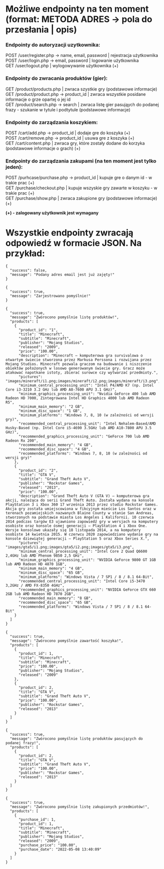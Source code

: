 # Możliwe endpointy na ten moment (format: METODA ADRES -> pola do przesłania | opis)
### Endpointy do autoryzacji uzytkownika:
POST /user/register.php -> name, email, password | rejestracja użytkownika  
POST /user/login.php -> email, password | logowanie użytkownika  
GET /user/logout.php | wylogowywanie użytkownika (+)  

### Endpointy do zwracania produktów (gier):
GET /product/products.php | zwraca szystkie gry (podstawowe informacje)  
GET /product/product.php -> product_id | zwraca wszystkie posidane informacje o grze opartej o jej id  
GET /product/search.php -> search | zwraca listę gier pasująych do podanej frazy - szukanie w tytule i podtytule (podstawowe informacje)  

### Endpointy do zarządzania koszykiem:
POST /cart/add.php -> product_id | dodaje gre do koszyka (+)  
POST /cart/remove.php -> product_id | usuwa gre z koszyka (+)  
GET /cart/content.php | zwraca gry, które zostały dodane do korzyka (podstawowe informacje o grach) (+)  

### Endpointy do zarządzania zakupami (na ten moment jest tylko jeden):
POST /purhcase/purchase.php -> product_id | kupuje gre o danym id - w trakie prac (+)  
GET /purchase/checkout.php | kupuje wszyskie gry zawarte w koszyku - w trakie prac (+)  
GET /purchase/show.php | zwraca zakupione gry (podstawowe informacje) (+)  

**(+) - zalogowany użytkownik jest wymagany**

# Wszystkie endpointy zwracają odpowiedź w formacie JSON. Na przykład:  
```
{
  "success": false,
  "message": "Podany adres email jest już zajęty!"
}
```
```
{
  "success": true,
  "message": "Zarjestrowano pomyślnie!"
}
```
```
{
  "success": true,
  "message": "Zwórocono pomyślnie listę produktów!",
  "products": [
    {
      "product_id": "1",
      "title": "Minecraft",
      "subtitle": "Minecraft",
      "publisher": "Mojang Studios",
      "released": "2009",
      "price": "100.00",
      "description": "Minecraft – komputerowa gra survivalowa o otwartym świecie stworzona przez Markusa Perssona i rozwijana przez Mojang Studios. Minecraft pozwala graczom na budowanie i niszczenie obiektów położonych w losowo generowanym świecie gry. Gracz może atakować napotkane istoty, zbierać surowce czy wytwarzać przedmioty.",
      "pictures": "images/mineraft/i1.png;images/mineraft/i2.png;images/mineraft/i3.png",
      "minimum_central_processing_unit": "Intel P4/AMD K7 (np. Intel Core i3-3210 3.2 GHz lub AMD A8-7600 APU 3.1 GHz)",
      "minimum_graphics_processing_unit": "Nvidia GeForce 400 lub AMD Radeon HD 7000, Zintegrowana Intel HD Graphics 4000 lub AMD Radeon R5",
      "minimum_main_memory": "2 GB",
      "minimum_disc_space": "1 GB",
      "minimum_platforms": "Windows 7, 8, 10 (w zależności od wersji gry)",
      "recommended_central_processing_unit": "Intel Nehalem-Based/AMD Husky-Based (np. Intel Core i5-4690 3.5GHz lub AMD A10-7800 APU 3.5 GHz)",
      "recommended_graphics_processing_unit": "GeForce 700 lub AMD Radeon Rx 200",
      "recommended_main_memory": "4 GB",
      "recommended_disc_space": "4 GB",
      "recommended_platforms": "Windows 7, 8, 10 (w zależności od wersji gry)"
    },
    {
      "product_id": "2",
      "title": "GTA V",
      "subtitle": "Grand Theft Auto V",
      "publisher": "Rockstar Games",
      "released": "2013",
      "price": "100.00",
      "description": "Grand Theft Auto V (GTA V) – komputerowa gra akcji, należąca do serii Grand Theft Auto. Została wydana na konsole PlayStation 3 i Xbox 360 17 września 2013 przez studio Rockstar Games. Akcja gry została umiejscowiona w fikcyjnym mieście Los Santos oraz w terenach pozamiejskich nazwanych Blaine County w stanie San Andreas, stworzonych na podstawie miasta Los Angeles i Kalifornii. 10 czerwca 2014 podczas targów E3 ujawniono zapowiedź gry w wersjach na komputery osobiste oraz konsole ósmej generacji – PlayStation 4 i Xbox One. Wersje konsolowe ukazały się 18 listopada 2014, a na komputery osobiste 14 kwietnia 2015. W czerwcu 2020 zapowiedziano wydanie gry na konsole dziewiątej generacji – PlayStation 5 oraz Xbox Series X.",
      "pictures": "images/gta5/i1.png;images/gta5/i2.png;images/gta5/i3.png",
      "minimum_central_processing_unit": "Intel Core 2 Quad Q6600 2,4GHz lub AMD Phenom 9850 2,5 GHz",
      "minimum_graphics_processing_unit": "NVIDIA GeForce 9800 GT 1GB lub AMD Radeon HD 4870 1GB",
      "minimum_main_memory": "4 GB",
      "minimum_disc_space": "65 GB",
      "minimum_platforms": "Windows Vista / 7 SP1 / 8 / 8.1 64-Bit",
      "recommended_central_processing_unit": "Intel Core i5-3470 3,2GHz / AMD FX-8350 4GHz",
      "recommended_graphics_processing_unit": "NVIDIA GeForce GTX 660 2GB lub AMD Radeon HD 7870 2GB",
      "recommended_main_memory": "8 GB",
      "recommended_disc_space": "65 GB",
      "recommended_platforms": "Windows Vista / 7 SP1 / 8 / 8.1 64-Bit"
    }
  ]
}
```
```
{
  "success": true,
  "message": "Zwórocono pomyślnie zawartość koszyka!",
  "products": [
    {
      "product_id": 1,
      "title": "Minecraft",
      "subtitle": "Minecraft",
      "price": "100.00",
      "publisher": "Mojang Studios",
      "released": "2009"
    },
    {
      "product_id": 2,
      "title": "GTA V",
      "subtitle": "Grand Theft Auto V",
      "price": "100.00",
      "publisher": "Rockstar Games",
      "released": "2013"
    }
  ]
}
```
```
{
  "success": true,
  "message": "Zwórocono pomyślnie listę produktów pasujących do podanej frazy!",
  "products": [
    {
      "product_id": 2,
      "title": "GTA V",
      "subtitle": "Grand Theft Auto V",
      "price": "100.00",
      "publisher": "Rockstar Games",
      "released": "2013"
    }
  ]
}
```
```
{
  "success": true,
  "message": "Zwórocono pomyślnie listę zakupionych przedmiotów!",
  "products": [
    {
      "purchase_id": 1,
      "product_id": 1,
      "title": "Minecraft",
      "subtitle": "Minecraft",
      "publisher": "Mojang Studios",
      "released": "2009",
      "purchase_price": "100.00",
      "purchase_date": "2022-05-08 13:40:09"
    }
  ]
}
```
